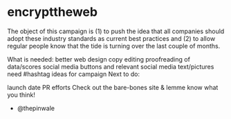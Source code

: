encrypttheweb
=============

The object of this campaign is 
(1) to push the idea that all companies should adopt these industry standards as current best practices and
(2) to allow regular people know that the tide is turning over the last couple of months.

What is needed:
better web design
copy editing
proofreading of data/scores
social media buttons and relevant social media text/pictures
need #hashtag ideas for campaign
Next to do:

launch date
PR efforts
Check out the bare-bones site & lemme know what you think!

- @thepinwale
